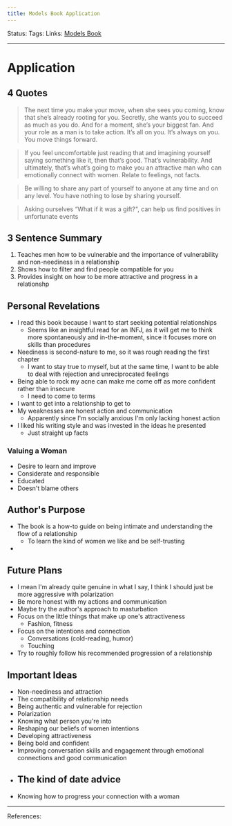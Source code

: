 ```yaml
---
title: Models Book Application
---
```

Status:
Tags:
Links: [Models Book](out/models-book.md)
___
# Application
## 4 Quotes
> The next time you make your move, when she sees you coming, know that she’s already rooting for you. Secretly, she wants you to succeed as much as you do. And for a moment, she’s your biggest fan. And your role as a man is to take action. It’s all on you. It’s always on you. You move things forward.

> If you feel uncomfortable just reading that and imagining yourself saying something like it, then that’s good. That’s vulnerability. And ultimately, that’s what’s going to make you an attractive man who can emotionally connect with women. Relate to feelings, not facts.

> Be willing to share any part of yourself to anyone at any time and on any level. You have nothing to lose by sharing yourself.

> Asking ourselves “What if it was a gift?", can help us find positives in unfortunate events
## 3 Sentence Summary
1. Teaches men how to be vulnerable and the importance of vulnerability and non-neediness in a relationship
2. Shows how to filter and find people compatible for you
3. Provides insight on how to be more attractive and progress in a relationshp
## Personal Revelations
- I read this book because I want to start seeking potential relationships
	- Seems like an insightful read for an INFJ, as it will get me to think more spontaneously and in-the-moment, since it focuses more on skills than procedures
- Neediness is second-nature to me, so it was rough reading the first chapter
	- I want to stay true to myself, but at the same time, I want to be able to deal with rejection and unreciprocated feelings
- Being able to rock my acne can make me come off as more confident rather than insecure
	- I need to come to terms
- I want to get into a relationship to get to 
- My weaknesses are honest action and communication
	- Apparently since I'm socially anxious I'm only lacking honest action
- I liked his writing style and was invested in the ideas he presented
	- Just straight up facts
### Valuing a Woman
- Desire to learn and improve
- Considerate and responsible
- Educated
- Doesn't blame others
## Author's Purpose
- The book is a how-to guide on being intimate and understanding the flow of a relationship
	- To learn the kind of women we like and be self-trusting
- 
## Future Plans
- I mean I'm already quite genuine in what I say, I think I should just be more aggressive with polarization
- Be more honest with my actions and communication
- Maybe try the author's approach to masturbation
- Focus on the little things that make up one's attractiveness
	- Fashion, fitness
- Focus on the intentions and connection
	- Conversations (cold-reading, humor)
	- Touching
- Try to roughly follow his recommended progression of a relationship
## Important Ideas
- Non-neediness and attraction
- The compatibility of relationship needs
- Being authentic and vulnerable for rejection
- Polarization
- Knowing what person you're into
- Reshaping our beliefs of women intentions
- Developing attractiveness
- Being bold and confident
- Improving conversation skills and engagement through emotional connections and good communication
- The kind of date advice
	- 
- Knowing how to progress your connection with a woman
___
References: